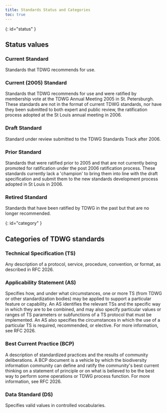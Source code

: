```yaml
---
title: Standards Status and Categories
toc: true
---
```


{: id="status" }
## Status values

### Current Standard

Standards that TDWG recommends for use.

### Current (2005) Standard

Standards that TDWG recommends for use and were ratified by membership vote at the TDWG Annual Meeting 2005 in St. Petersburgh. These standards are not in the format of current TDWG standards, nor have they been submitted to both expert and public review, the ratification process adopted at the St Louis annual meeting in 2006.

### Draft Standard

Standard under review submitted to the TDWG Standards Track after 2006.

### Prior Standard

Standards that were ratified prior to 2005 and that are not currently being promoted for ratification under the post 2006 ratification process. These standards currently lack a 'champion' to bring them into line with the draft specification and submit them to the new standards development process adopted in St Louis in 2006.

### Retired Standard

Standards that have been ratified by TDWG in the past but that are no longer recommended.

{: id="category" }
## Categories of TDWG standards

### Technical Specification (TS)

Any description of a protocol, service, procedure, convention, or format, as described in RFC 2026.

### Applicability Statement (AS)

Specifies how, and under what circumstances, one or more TS (from TDWG or other standardization bodies) may be applied to support a particular feature or capability. An AS identifies the relevant TSs and the specific way in which they are to be combined, and may also specify particular values or ranges of TS parameters or subfunctions of a TS protocol that must be implemented. An AS also specifies the circumstances in which the use of a particular TS is required, recommended, or elective. For more information, see RFC 2026.

### Best Current Practice (BCP)

A description of standardized practices and the results of community deliberations. A BCP document is a vehicle by which the biodiversity information community can define and ratify the community's best current thinking on a statement of principle or on what is believed to be the best way to perform some operations or TDWG process function. For more information, see RFC 2026.

### Data Standard (DS)

Specifies valid values in controlled vocabularies.
